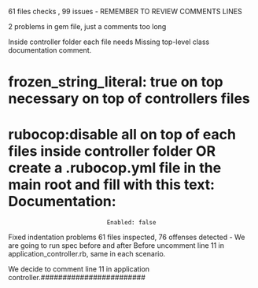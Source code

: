 61 files checks , 99 issues - REMEMBER TO REVIEW COMMENTS LINES


2 problems in gem file, just a comments too long

Inside controller folder each file needs
Missing top-level class documentation comment.

 # frozen_string_literal: true on top  necessary on top of controllers files


 # rubocop:disable all on top of each files inside controller folder OR create a .rubocop.yml file in the main root and fill with this text: Documentation:
  								Enabled: false



Fixed indentation problems
61 files inspected, 76 offenses detected - We are going to run spec before and after
Before uncomment line 11 in application_controller.rb, same in each scenario.

We decide to comment line 11 in application controller.########################
